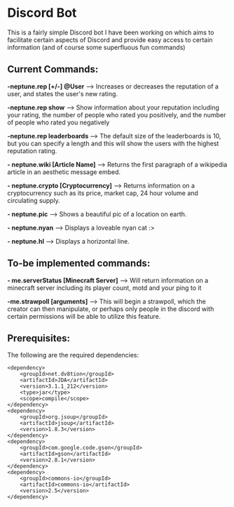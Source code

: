 # Discord Bot
This is a fairly simple Discord bot I have been working on which aims to facilitate certain aspects of Discord and provide easy access to certain information (and of course some superfluous fun commands)


## **Current Commands:**

**-neptune.rep [+/-] @User** --> Increases or decreases the reputation of a user, and states the user's new rating.

**-neptune.rep show** --> Show information about your reputation including your rating, the number of people who rated you positively, and the number of people who rated you negatively

**-neptune.rep leaderboards <number>** --> The default size of the leaderboards is 10, but you can specify a length and this will show the users with the highest reputation rating.

**- neptune.wiki [Article Name]** --> Returns the first paragraph of a wikipedia article in an aesthetic message embed.

**- neptune.crypto [Cryptocurrency]** --> Returns information on a cryptocurrency such as its price, market cap, 24 hour volume and circulating supply.

**- neptune.pic** --> Shows a beautiful pic of a location on earth.

**- neptune.nyan** --> Displays a loveable nyan cat :>

**- neptune.hl** --> Displays a horizontal line.


## **To-be implemented commands:**
**- me.serverStatus [Minecraft Server]** --> Will return information on a minecraft server including its player count, motd and your ping to it

**-me.strawpoll [arguments]** --> This will begin a strawpoll, which the creator can then manipulate, or perhaps only people in the discord with certain permissions will be able to utilize this feature.


## **Prerequisites:**
The following are the required dependencies:
```maven
<dependency>
    <groupId>net.dv8tion</groupId>
    <artifactId>JDA</artifactId>
    <version>3.1.1_212</version>
    <type>jar</type>
    <scope>compile</scope>
</dependency>
<dependency>
    <groupId>org.jsoup</groupId>
    <artifactId>jsoup</artifactId>
    <version>1.8.3</version>
</dependency>
<dependency>
    <groupId>com.google.code.gson</groupId>
    <artifactId>gson</artifactId>
    <version>2.8.1</version>
</dependency>
<dependency>
    <groupId>commons-io</groupId>
    <artifactId>commons-io</artifactId>
    <version>2.5</version>
</dependency>
```

